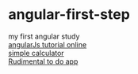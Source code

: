 # angular-first-step
my first angular study
<br>
<a href='https://mykolajkrusser.github.io/angularJS-first-step/angularJs tutorial/'>angularJs tutorial online</a>
<br>
<a href='https://mykolajkrusser.github.io/angularJS-first-step/ng-calculator/'>simple calculator</a>
<br>
<a href='https://mykolajkrusser.github.io/angularJS-first-step/ToDo app/'>Rudimental to do app</a>

